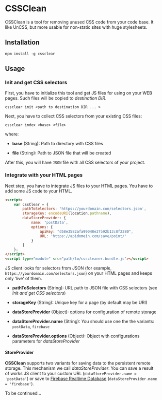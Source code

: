 # CSSClean

CSSClean is a tool for removing unused CSS code from your code base. It like UnCSS, but more usable for non-static sites with huge stylesheets. 

## Installation

```shell
npm install -g cssclear
```

## Usage

### Init and get CSS selectors

First, you have to initialize this tool and get JS files for using on your WEB pages. Such files will be copied to *destination DIR*.

```shell
cssclear init <path to destination DIR ... >
```

Next, you have to collect CSS selectors from your existing CSS files:

```shell
cssclear index <base> <file>
```

where:
- **base** (String): Path to directory with CSS files

- **file** (String): Path to JSON file that will be created

After this, you will have `JSON` file with all CSS selectors of your project.

### Integrate with your HTML pages

Next step, you have to integrate JS files to your HTML pages. You have to add some JS code to your HTML. 

```html
<script>
    var cssClear = {
        pathToSelectors: 'https://yourdomain.com/selectors.json',
        storageKey: encodeURI(location.pathname),
        dataStoreProvider: {
            name: 'postData',
            options: {
                apiKey: "d58e3582afa99040e27b92b13c8f2280",
                URL: 'https://apidomein.com/save/point/'
            }
        }
    };
</script>
<script type="module" src="path/to/csscleaner.bundle.js"></script>
```

JS client looks for selectors from JSON (for example, `https://yourdomain.com/selectors.json`) on your HTML pages and keeps only 'live' of them.

- **pathToSelectors** (String): URL path to JSON file with CSS selectors (see *Init and get CSS selectors*)

- **storageKey** (String): Unique key for a page (by default may be URI)

- **dataStoreProvider** (Object): options for configuration of remote storage

- **dataStoreProvider.name** (String): You should use one the the variants: `postData`, `firebase`

- **dataStoreProvider.options** (Object): Object with configurations parameters for *dataStoreProvider*

#### StoreProvider

**CSSClean** supports two variants for saving data to the persistent remote storage. This mechanism we call *dataStoreProvider*. You can save a result of works JS client to your custom URL (`dataStoreProvider.name = 'postData'`) or save to [Firebase Realtime Database](https://firebase.google.com/docs/database/) (`dataStoreProvider.name = 'firebase'`).




To be continued...
